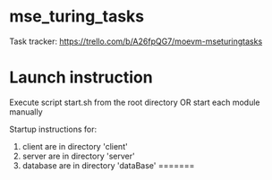 # mse_turing_tasks
Task tracker: https://trello.com/b/A26fpQG7/moevm-mseturingtasks

# Launch instruction
Execute script start.sh from the root directory
OR
start each module manually

Startup instructions for:
  1) client are in directory 'client'
  2) server are in directory 'server'
  3) database are in directory 'dataBase'
=======

